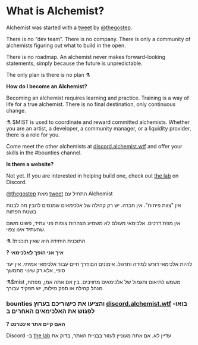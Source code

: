 # What is Alchemist?

Alchemist was started with a [tweet](https://twitter.com/thegostep/status/1358159173440184322?s=20) by [@thegostep](https://twitter.com/thegostep).

There is no “dev team”. There is no company. There is only a community of alchemists figuring out what to build in the open.

There is no roadmap. An alchemist never makes forward-looking statements, simply because the future is unpredictable.

The only plan is there is no plan ⚗️

**How do I become an Alchemist?**

Becoming an alchemist requires learning and practice. Training is a way of life for a true alchemist. There is no final destination, only continuous change.

⚗️ $MIST is used to coordinate and reward committed alchemists. Whether you are an artist, a developer, a community manager, or a liquidity provider, there is a role for you.

Come meet the other alchemists at [discord.alchemist.wtf](http://discord.alchemist.wtf) and offer your skills in the \#bounties channel.

**Is there a website?**

Not yet. If you are interested in helping build one, check out [the lab](https://discord.gg/UQB4MwG4c8) on Discord.



[@thegostep](https://twitter.com/thegostep) מאת [tweet](https://twitter.com/thegostep/status/1358159173440184322?s=20) התחיל עם Alchemist

אין "צוות פיתוח". אין חברה. יש רק קהילה של אלכימאים שמנסים להבין מה לבנות בשטח הפתוח

אין מפת דרכים. אלכימאי מעולם לא משמיע הצהרות צופות פני עתיד, פשוט משום שהעתיד אינו צפוי.

⚗️ !התוכנית היחידה היא שאין תוכנית

**? איך אני הופך לאלכימאי**

להיות אלכימאי דורש למידה ותרגול. אימונים הם דרך חיים עבור אלכימאי אמיתי. אין יעד סופי, אלא רק שינוי מתמשך

⚗️$mist משמש לתיאום ותגמול של אלכימאים מחויבים. בין אם אתה אמן, מפתח, מנהל קהילה או ספק נזילות, יש תפקיד עבורך

### bounties והציעו את כישוריכם בערוץ [discord.alchemist.wtf](http://discord.alchemist.wtf) -בואו לפגוש את האלכימאים האחרים ב

**? האם קיים אתר אינטרנט**

Discord -ב [the lab](https://discord.gg/UQB4MwG4c8) עדיין לא. אם אתה מעוניין לעזור בבניית האתר, בדוק את

